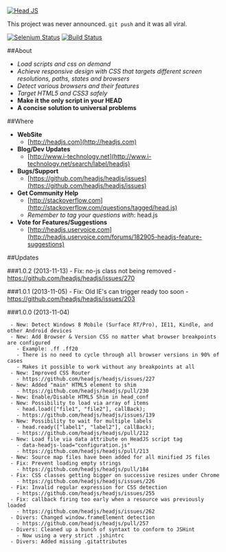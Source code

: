 [![Head JS](http://headjs.com/site/assets/img/logo-big.png)](http://headjs.com)

This project was never announced. `git push` and it was all viral.


<div>
	<a href="https://saucelabs.com/u/itechnology"><img src="https://saucelabs.com/browser-matrix/itechnology.svg" alt="Selenium Status" /></a>	
	<a style="vertical-align:top" href="https://travis-ci.org/headjs/headjs"><img src="https://travis-ci.org/headjs/headjs.png?branch=master" alt="Build Status" /></a>		
</div>


##About
  * _Load scripts and css on demand_
  * _Achieve responsive design with CSS that targets different screen resolutions, paths, states and browsers_
  * _Detect various browsers and their features_
  * _Target HTML5 and CSS3 safely_
  * __Make it the only script in your HEAD__
  * __A concise solution to universal problems__


##Where
* __WebSite__
  * [http://headjs.com](http://headjs.com)
* __Blog/Dev Updates__
  * [http://www.i-technology.net](http://www.i-technology.net/search/label/headjs)
* __Bugs/Support__
  * [https://github.com/headjs/headjs/issues](https://github.com/headjs/headjs/issues)
* __Get Community Help__
  * [http://stackoverflow.com](http://stackoverflow.com/questions/tagged/head.js)
  * _Remember to tag your questions with_: head.js
* __Vote for Features/Suggestions__
  * [http://headjs.uservoice.com](http://headjs.uservoice.com/forums/182905-headjs-feature-suggestions)

##Updates

###1.0.2 (2013-11-13)
	 - Fix: no-js class not being removed
	   - https://github.com/headjs/headjs/issues/270

###1.0.1 (2013-11-05)
	 - Fix: Old IE's can trigger ready too soon
	   - https://github.com/headjs/headjs/issues/203

###1.0.0 (2013-11-04)

	 - New: Detect Windows 8 Mobile (Surface RT/Pro), IE11, Kindle, and other Android devices
	 - New: Add Browser & Version CSS no matter what browser breakpoints are configured
	   - Example: .ff .ff20
	   - There is no need to cycle through all browser versions in 90% of cases
	   - Makes it possible to work without any breakpoints at all
	 - New: Improved CSS Router
	   - https://github.com/headjs/headjs/issues/227
	 - New: Added "main" HTML5 element to shim
	   - https://github.com/headjs/headjs/pull/230
	 - New: Enable/Disable HTML5 Shim in head_conf
	 - New: Possibility to load via array of items
	   - head.load(["file1", "file2"], callBack);
	   - https://github.com/headjs/headjs/issues/139
	 - New: Possibility to wait for multiple labels
	   - head.ready(["label1", "label2"], callBack);
	   - https://github.com/headjs/headjs/pull/212
	 - New: Load file via data attribute on HeadJS script tag
	   - data-headjs-load="configuration.js"
	   - https://github.com/headjs/headjs/pull/213
	 - New: Source map files have been added for all minified JS files
	 - Fix: Prevent loading empty strings
	   - https://github.com/headjs/headjs/pull/184
	 - Fix: CSS classes getting bigger on successive resizes under Chrome
	   - https://github.com/headjs/headjs/issues/226 
	 - Fix: Invalid regular expression for CSS detection
	   - https://github.com/headjs/headjs/issues/255
	 - Fix: callback firing too early when a resource was previously loaded
	   - https://github.com/headjs/headjs/issues/262
	 - Divers: Changed window.frameElement detection
	   - https://github.com/headjs/headjs/pull/257
	 - Divers: Cleaned up a bunch of syntaxt to conform to JSHint
	   - Now using a very strict .jshintrc
	 - Divers: Added missing .gitattributes
